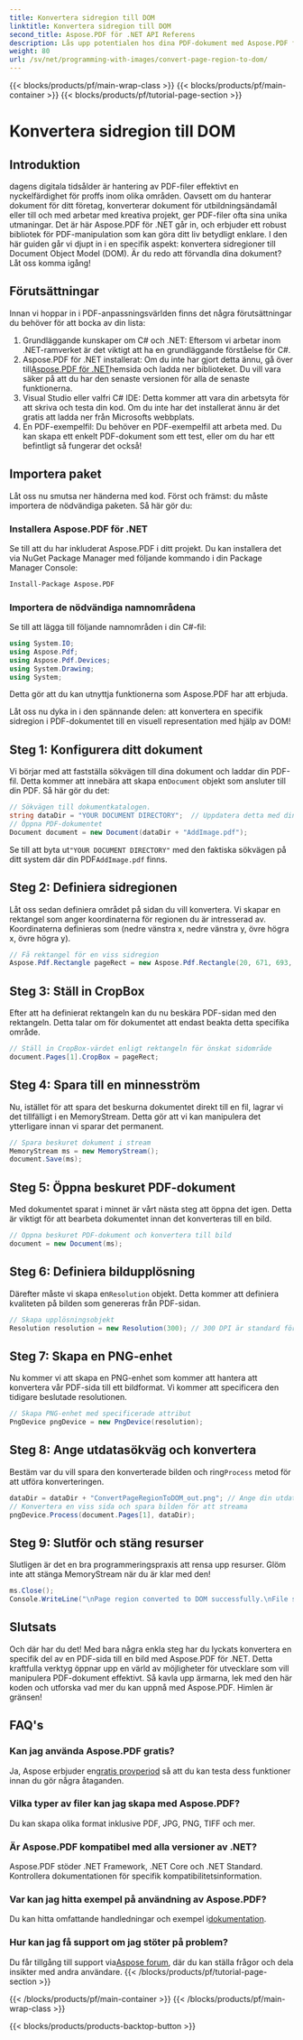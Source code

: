 ```yaml
---
title: Konvertera sidregion till DOM
linktitle: Konvertera sidregion till DOM
second_title: Aspose.PDF för .NET API Referens
description: Lås upp potentialen hos dina PDF-dokument med Aspose.PDF för .NET. Konvertera delar av PDF-filer till bilder och förbättra ditt arbetsflöde.
weight: 80
url: /sv/net/programming-with-images/convert-page-region-to-dom/
---
```


{{< blocks/products/pf/main-wrap-class >}}
{{< blocks/products/pf/main-container >}}
{{< blocks/products/pf/tutorial-page-section >}}

# Konvertera sidregion till DOM

## Introduktion

dagens digitala tidsålder är hantering av PDF-filer effektivt en nyckelfärdighet för proffs inom olika områden. Oavsett om du hanterar dokument för ditt företag, konverterar dokument för utbildningsändamål eller till och med arbetar med kreativa projekt, ger PDF-filer ofta sina unika utmaningar. Det är här Aspose.PDF för .NET går in, och erbjuder ett robust bibliotek för PDF-manipulation som kan göra ditt liv betydligt enklare. I den här guiden går vi djupt in i en specifik aspekt: konvertera sidregioner till Document Object Model (DOM). Är du redo att förvandla dina dokument? Låt oss komma igång!

## Förutsättningar

Innan vi hoppar in i PDF-anpassningsvärlden finns det några förutsättningar du behöver för att bocka av din lista:
1. Grundläggande kunskaper om C# och .NET: Eftersom vi arbetar inom .NET-ramverket är det viktigt att ha en grundläggande förståelse för C#.
2.  Aspose.PDF för .NET installerat: Om du inte har gjort detta ännu, gå över till[Aspose.PDF för .NET](https://releases.aspose.com/pdf/net/)hemsida och ladda ner biblioteket. Du vill vara säker på att du har den senaste versionen för alla de senaste funktionerna.
3. Visual Studio eller valfri C# IDE: Detta kommer att vara din arbetsyta för att skriva och testa din kod. Om du inte har det installerat ännu är det gratis att ladda ner från Microsofts webbplats.
4. En PDF-exempelfil: Du behöver en PDF-exempelfil att arbeta med. Du kan skapa ett enkelt PDF-dokument som ett test, eller om du har ett befintligt så fungerar det också!

## Importera paket

Låt oss nu smutsa ner händerna med kod. Först och främst: du måste importera de nödvändiga paketen. Så här gör du:

### Installera Aspose.PDF för .NET
Se till att du har inkluderat Aspose.PDF i ditt projekt. Du kan installera det via NuGet Package Manager med följande kommando i din Package Manager Console:
```bash
Install-Package Aspose.PDF
```

### Importera de nödvändiga namnområdena
Se till att lägga till följande namnområden i din C#-fil:
```csharp
using System.IO;
using Aspose.Pdf;
using Aspose.Pdf.Devices;
using System.Drawing;
using System;
```

Detta gör att du kan utnyttja funktionerna som Aspose.PDF har att erbjuda.

Låt oss nu dyka in i den spännande delen: att konvertera en specifik sidregion i PDF-dokumentet till en visuell representation med hjälp av DOM!

## Steg 1: Konfigurera ditt dokument
 Vi börjar med att fastställa sökvägen till dina dokument och laddar din PDF-fil. Detta kommer att innebära att skapa en`Document` objekt som ansluter till din PDF. Så här gör du det:

```csharp
// Sökvägen till dokumentkatalogen.
string dataDir = "YOUR DOCUMENT DIRECTORY";  // Uppdatera detta med din katalogsökväg
// Öppna PDF-dokumentet
Document document = new Document(dataDir + "AddImage.pdf");
```

 Se till att byta ut`"YOUR DOCUMENT DIRECTORY"` med den faktiska sökvägen på ditt system där din PDF`AddImage.pdf` finns.

## Steg 2: Definiera sidregionen
Låt oss sedan definiera området på sidan du vill konvertera. Vi skapar en rektangel som anger koordinaterna för regionen du är intresserad av. Koordinaterna definieras som (nedre vänstra x, nedre vänstra y, övre högra x, övre högra y).

```csharp
// Få rektangel för en viss sidregion
Aspose.Pdf.Rectangle pageRect = new Aspose.Pdf.Rectangle(20, 671, 693, 1125);
```

## Steg 3: Ställ in CropBox
Efter att ha definierat rektangeln kan du nu beskära PDF-sidan med den rektangeln. Detta talar om för dokumentet att endast beakta detta specifika område.

```csharp
// Ställ in CropBox-värdet enligt rektangeln för önskat sidområde
document.Pages[1].CropBox = pageRect;
```

## Steg 4: Spara till en minnesström
Nu, istället för att spara det beskurna dokumentet direkt till en fil, lagrar vi det tillfälligt i en MemoryStream. Detta gör att vi kan manipulera det ytterligare innan vi sparar det permanent.

```csharp
// Spara beskuret dokument i stream
MemoryStream ms = new MemoryStream();
document.Save(ms);
```

## Steg 5: Öppna beskuret PDF-dokument
Med dokumentet sparat i minnet är vårt nästa steg att öppna det igen. Detta är viktigt för att bearbeta dokumentet innan det konverteras till en bild.

```csharp
// Öppna beskuret PDF-dokument och konvertera till bild
document = new Document(ms);
```

## Steg 6: Definiera bildupplösning
Därefter måste vi skapa en`Resolution` objekt. Detta kommer att definiera kvaliteten på bilden som genereras från PDF-sidan.

```csharp
// Skapa upplösningsobjekt
Resolution resolution = new Resolution(300); // 300 DPI är standard för utskriftskvalitet
```

## Steg 7: Skapa en PNG-enhet
Nu kommer vi att skapa en PNG-enhet som kommer att hantera att konvertera vår PDF-sida till ett bildformat. Vi kommer att specificera den tidigare beslutade resolutionen.

```csharp
// Skapa PNG-enhet med specificerade attribut
PngDevice pngDevice = new PngDevice(resolution);
```

## Steg 8: Ange utdatasökväg och konvertera
Bestäm var du vill spara den konverterade bilden och ring`Process` metod för att utföra konverteringen.

```csharp
dataDir = dataDir + "ConvertPageRegionToDOM_out.png"; // Ange din utdatafil
// Konvertera en viss sida och spara bilden för att streama
pngDevice.Process(document.Pages[1], dataDir);
```

## Steg 9: Slutför och stäng resurser
Slutligen är det en bra programmeringspraxis att rensa upp resurser. Glöm inte att stänga MemoryStream när du är klar med den!

```csharp
ms.Close();
Console.WriteLine("\nPage region converted to DOM successfully.\nFile saved at " + dataDir);
```

## Slutsats

Och där har du det! Med bara några enkla steg har du lyckats konvertera en specifik del av en PDF-sida till en bild med Aspose.PDF för .NET. Detta kraftfulla verktyg öppnar upp en värld av möjligheter för utvecklare som vill manipulera PDF-dokument effektivt. Så kavla upp ärmarna, lek med den här koden och utforska vad mer du kan uppnå med Aspose.PDF. Himlen är gränsen!

## FAQ's

### Kan jag använda Aspose.PDF gratis?  
 Ja, Aspose erbjuder en[gratis provperiod](https://releases.aspose.com/) så att du kan testa dess funktioner innan du gör några åtaganden.

### Vilka typer av filer kan jag skapa med Aspose.PDF?  
Du kan skapa olika format inklusive PDF, JPG, PNG, TIFF och mer. 

### Är Aspose.PDF kompatibel med alla versioner av .NET?  
Aspose.PDF stöder .NET Framework, .NET Core och .NET Standard. Kontrollera dokumentationen för specifik kompatibilitetsinformation.

### Var kan jag hitta exempel på användning av Aspose.PDF?  
 Du kan hitta omfattande handledningar och exempel i[dokumentation](https://reference.aspose.com/pdf/net/).

### Hur kan jag få support om jag stöter på problem?  
 Du får tillgång till support via[Aspose forum](https://forum.aspose.com/c/pdf/10), där du kan ställa frågor och dela insikter med andra användare.
{{< /blocks/products/pf/tutorial-page-section >}}

{{< /blocks/products/pf/main-container >}}
{{< /blocks/products/pf/main-wrap-class >}}

{{< blocks/products/products-backtop-button >}}
